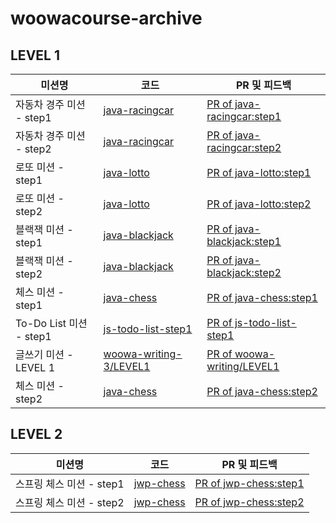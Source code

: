 # woowacourse-archive

## LEVEL 1

|미션명|코드|PR 및 피드백|
|------|---|---|
|자동차 경주 미션 - step1|[java-racingcar](https://github.com/xrabcde/java-racingcar/tree/xrabcde)|[PR of java-racingcar:step1](https://github.com/woowacourse/java-racingcar/pull/149)|
|자동차 경주 미션 - step2|[java-racingcar](https://github.com/xrabcde/java-racingcar/tree/step2)|[PR of java-racingcar:step2](https://github.com/woowacourse/java-racingcar/pull/221)|
|로또 미션 - step1|[java-lotto](https://github.com/xrabcde/java-lotto/tree/step1)|[PR of java-lotto:step1](https://github.com/woowacourse/java-lotto/pull/260)|
|로또 미션 - step2|[java-lotto](https://github.com/xrabcde/java-lotto/tree/step2)|[PR of java-lotto:step2](https://github.com/woowacourse/java-lotto/pull/308)|
|블랙잭 미션 - step1|[java-blackjack](https://github.com/xrabcde/java-blackjack/tree/step1)|[PR of java-blackjack:step1](https://github.com/woowacourse/java-blackjack/pull/121)|
|블랙잭 미션 - step2|[java-blackjack](https://github.com/xrabcde/java-blackjack/tree/step2)|[PR of java-blackjack:step2](https://github.com/woowacourse/java-blackjack/pull/202)|
|체스 미션 - step1|[java-chess](https://github.com/xrabcde/java-chess/tree/step1)|[PR of java-chess:step1](https://github.com/woowacourse/java-chess/pull/208)|
|To-Do List 미션 - step1|[js-todo-list-step1](https://github.com/xrabcde/js-todo-list-step1/tree/xrabcde)|[PR of js-todo-list-step1](https://github.com/woowacourse/js-todo-list-step1/pull/32)|
|글쓰기 미션 - LEVEL 1|[woowa-writing-3/LEVEL1](https://github.com/xrabcde/woowa-writing-3/blob/xrabcde/level1.md)|[PR of woowa-writing/LEVEL1](https://github.com/woowacourse/woowa-writing-3/pull/72)|
|체스 미션 - step2|[java-chess](https://github.com/xrabcde/java-chess/tree/step2)|[PR of java-chess:step2](https://github.com/woowacourse/java-chess/pull/251)|

## LEVEL 2
|미션명|코드|PR 및 피드백|
|------|---|---|
|스프링 체스 미션 - step1|[jwp-chess](https://github.com/xrabcde/jwp-chess/tree/step1)|[PR of jwp-chess:step1](https://github.com/woowacourse/jwp-chess/pull/222)|
|스프링 체스 미션 - step2|[jwp-chess](https://github.com/xrabcde/jwp-chess/tree/step2)|[PR of jwp-chess:step2](https://github.com/woowacourse/jwp-chess/pull/286)|
